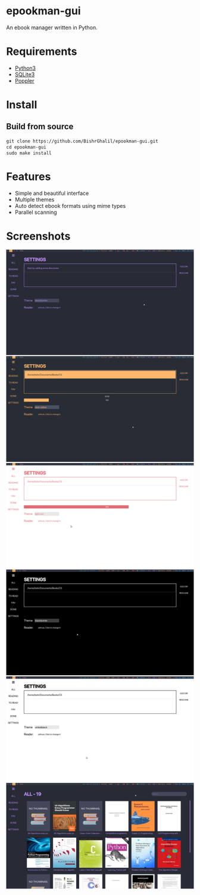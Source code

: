 # epookman-gui
An ebook manager written in Python.

# Requirements
- [Python3](https://www.python.org/download/releases/3.0/)
- [SQLite3](https://sqlite.org/index.html)
- [Poppler](https://poppler.freedesktop.org/)

# Install
## Build from source
```
git clone https://github.com/BishrGhalil/epookman-gui.git
cd epookman-gui
sudo make install
```

# Features
- Simple and beautiful interface
- Multiple themes
- Auto detect ebook formats using mime types
- Parallel scanning

# Screenshots
![dark purple theme](https://raw.githubusercontent.com/BishrGhalil/epookman-gui/master/screenshots/dark-purple.png)
![dark yellow theme](https://raw.githubusercontent.com/BishrGhalil/epookman-gui/master/screenshots/dark-yellow.png)
![light red theme](https://raw.githubusercontent.com/BishrGhalil/epookman-gui/master/screenshots/light-red.png)
![black and white](https://raw.githubusercontent.com/BishrGhalil/epookman-gui/master/screenshots/black&white.png)
![white and black](https://raw.githubusercontent.com/BishrGhalil/epookman-gui/master/screenshots/white&black.png)
![ebook list](https://raw.githubusercontent.com/BishrGhalil/epookman-gui/master/screenshots/ebook-list.png)
